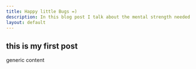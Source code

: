 ```yaml
---
title: Happy little Bugs =)
description: In this blog post I talk about the mental strength needed to become a better developer.
layout: default
---
```


## this is my first post

generic content